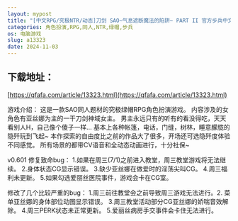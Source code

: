 ```yaml
---
layout: mypost
title: "[中文RPG/究极NTR/动态]刀剑 SAO~气息遮断魔法的陷阱~ PART II 官方步兵中文版 V0.601+存档[安桌joi+PC/3.8G]"
categories: 角色扮演,RPG,同人,NTR,绿帽,步兵
os: 电脑游戏
slug: a13323
date: 2024-11-03
---
```


## 下载地址：

[https://qfafa.com/article/13323.html](https://qfafa.com/article/13323.html)

游戏介绍：
这是一款SAO同人题材的究极绿帽RPG角色扮演游戏。
内容涉及的女角色有亚丝娜为主的一干刀剑神域女主。
男主永远只有的听有的看没得吃，天天看别人H，自己像个傻子一样…
基本上各种帐篷，电话，门缝，树林，睡意朦胧的隐歼玩到飞起~
本作探索的自由度比之前的作品大了很多，开场还可选隐歼度体验不同感觉。
所有场景的都带CV语音和全动态动画进行，十分社保~

v0.601
修复致命bug：
1.如果在周三(7/1)之前进入教堂，周三教堂游戏将无法继续。
2.身体状态CG显示错误。
3.缺少亚丝娜在做爱时的淫荡尖叫CG。
4.周三福利未更新。
5.如果勾选爱丽丝医院事件，游戏会卡在CG室。

修改了几个比较严重的bug：
1.周三前往教堂会之前导致周三游戏无法进行。2.
菜单亚丝娜的身体部位动图显示错误。
3.周三教堂活动部分CG亚丝娜的娇喘音效解除。
4.周三PERK状态未正常更新。
5.爱丽丝病房手交事件会卡住无法进行。